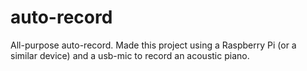 # auto-record
All-purpose auto-record. Made this project using a Raspberry Pi (or a similar device) and a usb-mic to record an acoustic piano. 
